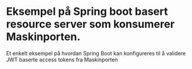 # Eksempel på Spring boot basert resource server som konsumerer Maskinporten.

Et enkelt eksempel på hvordan Spring Boot kan konfigureres til å validere JWT baserte access tokens fra Maskinporten 
